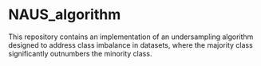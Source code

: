 # NAUS_algorithm
This repository contains an implementation of an undersampling algorithm designed to address class imbalance in datasets, where the majority class significantly outnumbers the minority class.
